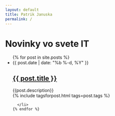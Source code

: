 ```yaml
---
layout: default
title: Patrik Januska
permalink: /
---
```

<div class="home">

  <h1 class="page-heading">Novinky vo svete IT</h1>

  <ul class="post-list">
    {% for post in site.posts %}
      <li class="prispevok">
        <span class="post-meta">{{ post.date | date: "%b %-d, %Y" }}</span>
        <h2>
          <a class="post-link" href="{{ post.url | prepend: site.baseurl }}">{{ post.title }}</a>
        </h2>
		<p class="post-description">{{post.description}}<br>{% include tagsforpost.html tags=post.tags %}</p>
		
      </li>
    {% endfor %}
  </ul>
</div>

